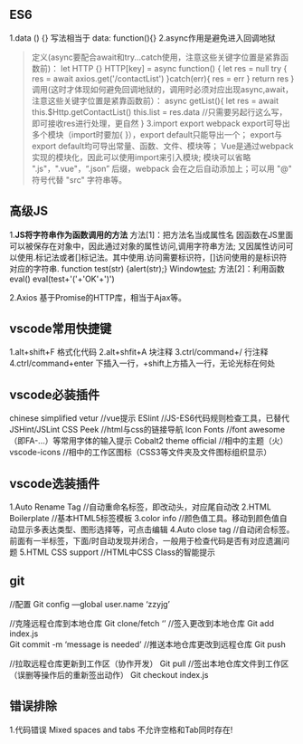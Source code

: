 
## ES6
1.data () {}
写法相当于 data: function(){}
2.async作用是避免进入回调地狱
>定义(async要配合await和try...catch使用，注意这些关键字位置是紧靠函数前)：
let HTTP {}
HTTP[key] = async function() {
	let res = null
	try {
		res = await axios.get('/contactList')
	}catch(err){
		res = err
	}
	return res
}
>调用(这时才体现如何避免回调地狱的，调用时必须对应出现async,await，注意这些关键字位置是紧靠函数前）：
 async getList(){
    let res = await this.$Http.getContactList()
    this.list = res.data //只需要另起行这么写，即可接收res进行处理，更自然
 }
3.import export webpack
 export可导出多个模块（import时要加{ }），export default只能导出一个；
 export与export default均可导出常量、函数、文件、模块等；
 Vue是通过webpack实现的模块化，因此可以使用import来引入模块;
 模块可以省略 ".js"，".vue"，“.json” 后缀，webpack 会在之后自动添加上；可以用 "@" 符号代替 "src" 字符串等。

## 高级JS 
1.**JS将字符串作为函数调用的方法**
方法[1]：把方法名当成属性名
因函数在JS里面可以被保存在对象中，因此通过对象的属性访问,调用字符串方法;
又因属性访问可以使用.标记法或者[]标记法。其中使用.访问需要标识符，[]访问使用的是标识符对应的字符串.
 function test(str) {alert(str);}
 Window[test]('OK');
方法[2]：利用函数eval()
 eval(test+'('+'OK'+')')

2.Axios
 基于Promise的HTTP库，相当于Ajax等。
 
## vscode常用快捷键
1.alt+shift+F 格式化代码
2.alt+shfit+A 块注释
3.ctrl/command+/ 行注释
4.ctrl/command+enter 下插入一行，+shift上方插入一行，无论光标在何处

## vscode必装插件
chinese simplified
vetur 					//vue提示
ESlint					//JS-ES6代码规则检查工具，已替代JSHint/JSLint
CSS Peek				//html与css的链接导航
Icon Fonts				//font awesome（即FA-...）等常用字体的输入提示
Cobalt2 theme official	//相中的主题（火）
vscode-icons			//相中的工作区图标（CSS3等文件夹及文件图标组织显示）
## vscode选装插件
1.Auto Rename Tag		//自动重命名标签，即改动头，对应尾自动改
2.HTML Boilerplate		//基本HTML5标签模板
3.color info			//颜色值工具。移动到颜色值自动显示多表达类型、图形选择等，可点击编辑
4.Auto close tag		//自动闭合标签。前面有一半标签，下面/时自动发现并闭合，一般用于检查代码是否有对应遗漏问题
5.HTML CSS support		//HTML中CSS Class的智能提示

## git
//配置
Git config —global user.name ‘zzyjg’

//克隆远程仓库到本地仓库
Git clone/fetch ‘’
//签入更改到本地仓库
Git add index.js	
Git commit -m ‘message is needed’ 
//推送本地仓库更改到远程仓库
Git push 

//拉取远程仓库更新到工作区（协作开发）
Git pull 
//签出本地仓库文件到工作区（误删等操作后的重新签出动作）
Git checkout index.js 
 
## 错误排除
1.代码错误 Mixed spaces and tabs
不允许空格和Tab同时存在!
